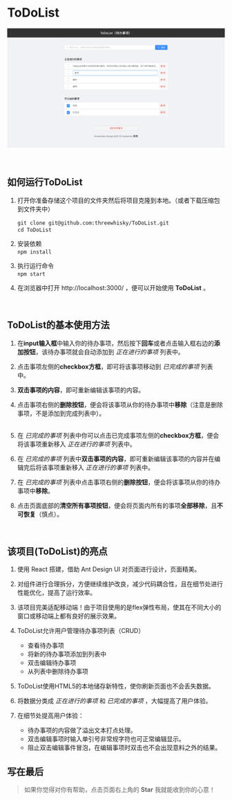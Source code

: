 # ToDoList

![ToDoList页面效果展示](./demo_image.png)

<br>

## 如何运行ToDoList
1. 打开你准备存储这个项目的文件夹然后将项目克隆到本地。（或者下载压缩包到文件夹中）
    ```
    git clone git@github.com:threewhisky/ToDoList.git  
    cd ToDoList
    ```

2. 安装依赖  
`npm install`

3. 执行运行命令  
`npm start`  

4. 在浏览器中打开 http://localhost:3000/ ，便可以开始使用 **ToDoList** 。  

<br>

## ToDoList的基本使用方法
1. 在**input输入框**中输入你的待办事项，然后按下**回车**或者点击输入框右边的**添加按钮**，该待办事项就会自动添加到 *正在进行的事项* 列表中。 

2. 点击事项左侧的**checkbox方框**，即可将该事项移动到 *已完成的事项* 列表中。

3. **双击事项的内容**，即可重新编辑该事项的内容。

4. 点击事项右侧的**删除按钮**，便会将该事项从你的待办事项中**移除**（注意是删除事项，不是添加到完成列表中）。
<br><br>

5. 在 *已完成的事项* 列表中你可以点击已完成事项左侧的**checkbox方框**，便会将该事项重新移入 *正在进行的事项* 列表中。

6. 在 *已完成的事项* 列表中**双击事项的内容**，即可重新编辑该事项的内容并在编辑完后将该事项重新移入 *正在进行的事项* 列表中。

7. 在 *已完成的事项* 列表中点击事项右侧的**删除按钮**，便会将该事项从你的待办事项中**移除**。

8. 点击页面底部的**清空所有事项按钮**，便会将页面内所有的事项**全部移除**，且**不可恢复**（慎点）。


<br>

## 该项目(ToDoList)的亮点
1. 使用 React 搭建，借助 Ant Design UI 对页面进行设计，页面精美。

2. 对组件进行合理拆分，方便继续维护改良，减少代码耦合性，且在细节处进行性能优化，提高了运行效率。

3. 该项目完美适配移动端！由于项目使用的是flex弹性布局，使其在不同大小的窗口或移动端上都有良好的展示效果。

4. ToDoList允许用户管理待办事项列表（CRUD）
   - 查看待办事项
   - 将新的待办事项添加到列表中
   - 双击编辑待办事项
   - 从列表中删除待办事项

5. ToDoList使用HTML5的本地储存新特性，使你刷新页面也不会丢失数据。

6. 将数据分类成 *正在进行的事项* 和 *已完成的事项* ，大幅提高了用户体验。

7. 在细节处提高用户体验：  
    - 待办事项的内容做了溢出文本打点处理。
    - 双击编辑事项时输入单引号非常规字符也可正常编辑显示。
    - 阻止双击编辑事件冒泡，在编辑事项时双击也不会出现意料之外的结果。


## 写在最后
> 如果你觉得对你有帮助，点击页面右上角的 **Star** 我就能收到你的心意！ 
